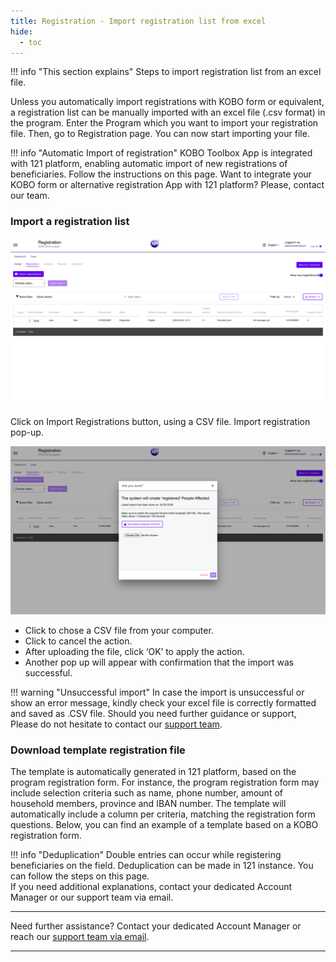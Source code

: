 ```yaml
---
title: Registration - Import registration list from excel
hide:
  - toc
---
```


!!! info "This section explains"
    Steps to import registration list from an excel file.

Unless you automatically import registrations with KOBO form or equivalent, a registration list can be manually imported with an excel file (.csv format) in the program.
Enter the Program which you want to import your registration file. Then, go to Registration page. You can now start importing your file.

!!! info "Automatic Import of registration"
    KOBO Toolbox App is integrated with 121 platform, enabling automatic import of new registrations of beneficiaries. Follow the instructions on this page.
    Want to integrate your KOBO form or alternative registration App with 121 platform? Please, contact our team.

### Import a registration list

![Import Registration button](https://raw.githubusercontent.com/global-121/121-platform/main/e2e/tests/__screenshots__/UserManualScreenshots/userManualScreenshots.spec.ts/RegistrationPageOverview.png)

Click on Import Registrations button, using a CSV file.​
Import registration pop-up.

![Import Registration pop-up](https://raw.githubusercontent.com/global-121/121-platform/main/e2e/tests/__screenshots__/UserManualScreenshots/userManualScreenshots.spec.ts/RegistrationImportFile.png)

- Click to chose a CSV file from your computer.
- Click to cancel the action.
- After uploading the file, click ‘OK’ to apply the action.
- Another pop up will appear with confirmation that the import was successful.

!!! warning "Unsuccessful import"
    In case the import is unsuccessful or show an error message, kindly check your excel file is correctly formatted and saved as .CSV file.
    Should you need further guidance or support, Please do not hesitate to contact our [support team](mailto:support@121.global).

### Download template registration file

The template is automatically generated in 121 platform, based on the program registration form.
For instance, the program registration form may include selection criteria such as name, phone number, amount of household members, province and IBAN number. The template will automatically include a column per criteria, matching the registration form questions. Below, you can find an example of a template based on a KOBO registration form.

<!-- INCLUDE 2 PICTURES MATCHING 5 CRITERIA + COLUMNS -->


!!! info "Deduplication"
    Double entries can occur while registering beneficiaries on the field. Deduplication can be made in 121 instance. You can follow the steps on this page.  
    If you need additional explanations, contact your dedicated Account Manager or our support team via email.

___
Need further assistance? Contact your dedicated Account Manager or reach our [support team via email](mailto:support@121.global).
___
